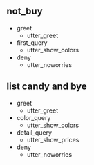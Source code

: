 ## not_buy
* greet
  - utter_greet
* first_query
  - utter_show_colors
* deny
  - utter_noworries

## list candy and bye
* greet
  - utter_greet
* color_query
  - utter_show_colors
* detail_query
  - utter_show_prices
* deny
  - utter_noworries